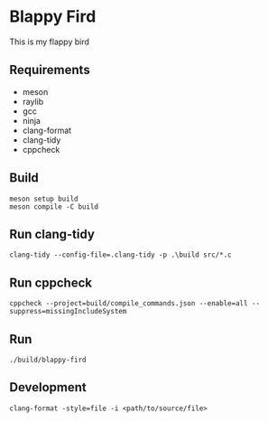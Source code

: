 # Blappy Fird

This is my flappy bird

## Requirements

- meson
- raylib
- gcc
- ninja
- clang-format
- clang-tidy
- cppcheck

## Build

```
meson setup build
meson compile -C build
```

## Run clang-tidy

```
clang-tidy --config-file=.clang-tidy -p .\build src/*.c 
```

## Run cppcheck

```
cppcheck --project=build/compile_commands.json --enable=all --suppress=missingIncludeSystem
```

## Run

```
./build/blappy-fird
```

## Development

```
clang-format -style=file -i <path/to/source/file>
```
